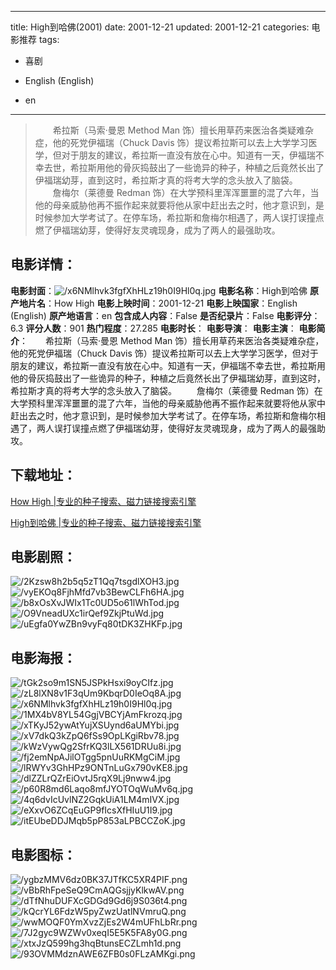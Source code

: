 
---
title: High到哈佛(2001)
date: 2001-12-21
updated: 2001-12-21
categories: 电影推荐
tags:
- 喜剧

- English (English)
- en
---


> 　　希拉斯（马索·曼恩 Method Man 饰）擅长用草药来医治各类疑难杂症，他的死党伊福瑞（Chuck Davis 饰）提议希拉斯可以去上大学学习医学，但对于朋友的建议，希拉斯一直没有放在心中。知道有一天，伊福瑞不幸去世，希拉斯用他的骨灰捣鼓出了一些诡异的种子，种植之后竟然长出了伊福瑞幼芽，直到这时，希拉斯才真的将考大学的念头放入了脑袋。  　　詹梅尔（莱德曼 Redman 饰）在大学预科里浑浑噩噩的混了六年，当他的母亲威胁他再不振作起来就要将他从家中赶出去之时，他才意识到，是时候参加大学考试了。在停车场，希拉斯和詹梅尔相遇了，两人误打误撞点燃了伊福瑞幼芽，使得好友灵魂现身，成为了两人的最强助攻。

## **电影详情**：

**电影封面**：<img src="https://image.tmdb.org/t/p/w200/x6NMlhvk3fgfXhHLz19h0I9Hl0q.jpg" alt="/x6NMlhvk3fgfXhHLz19h0I9Hl0q.jpg" title="/x6NMlhvk3fgfXhHLz19h0I9Hl0q.jpg">
**电影名称**：High到哈佛
**原产地片名**：How High
**电影上映时间**：2001-12-21
**电影上映国家**：English (English)
**原产地语言**：en
**包含成人内容**：False
**是否纪录片**：False
**电影评分**：6.3
**评分人数**：901
**热门程度**：27.285
**电影时长**：
**电影导演**：
**电影主演**：
**电影简介**：　　希拉斯（马索·曼恩 Method Man 饰）擅长用草药来医治各类疑难杂症，他的死党伊福瑞（Chuck Davis 饰）提议希拉斯可以去上大学学习医学，但对于朋友的建议，希拉斯一直没有放在心中。知道有一天，伊福瑞不幸去世，希拉斯用他的骨灰捣鼓出了一些诡异的种子，种植之后竟然长出了伊福瑞幼芽，直到这时，希拉斯才真的将考大学的念头放入了脑袋。  　　詹梅尔（莱德曼 Redman 饰）在大学预科里浑浑噩噩的混了六年，当他的母亲威胁他再不振作起来就要将他从家中赶出去之时，他才意识到，是时候参加大学考试了。在停车场，希拉斯和詹梅尔相遇了，两人误打误撞点燃了伊福瑞幼芽，使得好友灵魂现身，成为了两人的最强助攻。

## **下载地址**：
[How High |专业的种子搜索、磁力链接搜索引擎](https://movie.amd794.com:2083/?search=How%20High&ordering=&mode=match_phrase&page_size=10&page=1)

[High到哈佛 |专业的种子搜索、磁力链接搜索引擎](https://movie.amd794.com:2083/?search=High%E5%88%B0%E5%93%88%E4%BD%9B&ordering=&mode=match_phrase&page_size=10&page=1)
 

## **电影剧照**：
<img src="https://image.tmdb.org/t/p/original/2Kzsw8h2b5q5zT1Qq7tsgdlXOH3.jpg" alt="/2Kzsw8h2b5q5zT1Qq7tsgdlXOH3.jpg" title="/2Kzsw8h2b5q5zT1Qq7tsgdlXOH3.jpg"><img src="https://image.tmdb.org/t/p/original/vyEKOq8FjhMfd7vb3BewCLFh6HA.jpg" alt="/vyEKOq8FjhMfd7vb3BewCLFh6HA.jpg" title="/vyEKOq8FjhMfd7vb3BewCLFh6HA.jpg"><img src="https://image.tmdb.org/t/p/original/b8xOsXvJWIx1Tc0UD5o61lWhTod.jpg" alt="/b8xOsXvJWIx1Tc0UD5o61lWhTod.jpg" title="/b8xOsXvJWIx1Tc0UD5o61lWhTod.jpg"><img src="https://image.tmdb.org/t/p/original/O9VneadUXc1irQef9ZkjPtuWd.jpg" alt="/O9VneadUXc1irQef9ZkjPtuWd.jpg" title="/O9VneadUXc1irQef9ZkjPtuWd.jpg"><img src="https://image.tmdb.org/t/p/original/uEgfa0YwZBn9vyFq80tDK3ZHKFp.jpg" alt="/uEgfa0YwZBn9vyFq80tDK3ZHKFp.jpg" title="/uEgfa0YwZBn9vyFq80tDK3ZHKFp.jpg">

## **电影海报**：
<img src="https://image.tmdb.org/t/p/original/tGk2so9m1SN5JSPkHsxi9oyCIfz.jpg" alt="/tGk2so9m1SN5JSPkHsxi9oyCIfz.jpg" title="/tGk2so9m1SN5JSPkHsxi9oyCIfz.jpg"><img src="https://image.tmdb.org/t/p/original/zL8lXN8v1F3qUm9KbqrD0IeOq8A.jpg" alt="/zL8lXN8v1F3qUm9KbqrD0IeOq8A.jpg" title="/zL8lXN8v1F3qUm9KbqrD0IeOq8A.jpg"><img src="https://image.tmdb.org/t/p/original/x6NMlhvk3fgfXhHLz19h0I9Hl0q.jpg" alt="/x6NMlhvk3fgfXhHLz19h0I9Hl0q.jpg" title="/x6NMlhvk3fgfXhHLz19h0I9Hl0q.jpg"><img src="https://image.tmdb.org/t/p/original/1MX4bV8YL54GgjVBCYjAmFkrozq.jpg" alt="/1MX4bV8YL54GgjVBCYjAmFkrozq.jpg" title="/1MX4bV8YL54GgjVBCYjAmFkrozq.jpg"><img src="https://image.tmdb.org/t/p/original/xTKyJ52ywAtYujXSUynd6aUMYbi.jpg" alt="/xTKyJ52ywAtYujXSUynd6aUMYbi.jpg" title="/xTKyJ52ywAtYujXSUynd6aUMYbi.jpg"><img src="https://image.tmdb.org/t/p/original/xV7dkQ3kZpQ6fSs9OpLKgiRbv78.jpg" alt="/xV7dkQ3kZpQ6fSs9OpLKgiRbv78.jpg" title="/xV7dkQ3kZpQ6fSs9OpLKgiRbv78.jpg"><img src="https://image.tmdb.org/t/p/original/kWzVywQg2SfrKQ3lLX561DRUu8i.jpg" alt="/kWzVywQg2SfrKQ3lLX561DRUu8i.jpg" title="/kWzVywQg2SfrKQ3lLX561DRUu8i.jpg"><img src="https://image.tmdb.org/t/p/original/fj2emNpAJilOTgg5pnUuRKMgCiM.jpg" alt="/fj2emNpAJilOTgg5pnUuRKMgCiM.jpg" title="/fj2emNpAJilOTgg5pnUuRKMgCiM.jpg"><img src="https://image.tmdb.org/t/p/original/lRWYv3GhHPz9ONTnLuGx790vKE8.jpg" alt="/lRWYv3GhHPz9ONTnLuGx790vKE8.jpg" title="/lRWYv3GhHPz9ONTnLuGx790vKE8.jpg"><img src="https://image.tmdb.org/t/p/original/dlZZLrQZrEiOvtJ5rqX9Lj9nww4.jpg" alt="/dlZZLrQZrEiOvtJ5rqX9Lj9nww4.jpg" title="/dlZZLrQZrEiOvtJ5rqX9Lj9nww4.jpg"><img src="https://image.tmdb.org/t/p/original/p60R8md6Laqo8mfJYOTOqWuMv6q.jpg" alt="/p60R8md6Laqo8mfJYOTOqWuMv6q.jpg" title="/p60R8md6Laqo8mfJYOTOqWuMv6q.jpg"><img src="https://image.tmdb.org/t/p/original/4q6dvIcUvlNZ2GqkUiA1LM4mIVX.jpg" alt="/4q6dvIcUvlNZ2GqkUiA1LM4mIVX.jpg" title="/4q6dvIcUvlNZ2GqkUiA1LM4mIVX.jpg"><img src="https://image.tmdb.org/t/p/original/eXxvO6ZCqEuGP9fIcsXfHIuU1I9.jpg" alt="/eXxvO6ZCqEuGP9fIcsXfHIuU1I9.jpg" title="/eXxvO6ZCqEuGP9fIcsXfHIuU1I9.jpg"><img src="https://image.tmdb.org/t/p/original/itEUbeDDJMqb5pP853aLPBCCZoK.jpg" alt="/itEUbeDDJMqb5pP853aLPBCCZoK.jpg" title="/itEUbeDDJMqb5pP853aLPBCCZoK.jpg">

## **电影图标**：
<img src="https://image.tmdb.org/t/p/original/ygbzMMV6dz0BK37JTfKC5XR4PIF.png" alt="/ygbzMMV6dz0BK37JTfKC5XR4PIF.png" title="/ygbzMMV6dz0BK37JTfKC5XR4PIF.png"><img src="https://image.tmdb.org/t/p/original/vBbRhFpeSeQ9CmAQGsjjyKlkwAV.png" alt="/vBbRhFpeSeQ9CmAQGsjjyKlkwAV.png" title="/vBbRhFpeSeQ9CmAQGsjjyKlkwAV.png"><img src="https://image.tmdb.org/t/p/original/dTfNhuDUFXcGDGd9Gd6j9S036t4.png" alt="/dTfNhuDUFXcGDGd9Gd6j9S036t4.png" title="/dTfNhuDUFXcGDGd9Gd6j9S036t4.png"><img src="https://image.tmdb.org/t/p/original/kQcrYL6FdzW5pyZwzUatlNVmruQ.png" alt="/kQcrYL6FdzW5pyZwzUatlNVmruQ.png" title="/kQcrYL6FdzW5pyZwzUatlNVmruQ.png"><img src="https://image.tmdb.org/t/p/original/wwMOQF0YmXvzZjEs2W4mUFhLbRr.png" alt="/wwMOQF0YmXvzZjEs2W4mUFhLbRr.png" title="/wwMOQF0YmXvzZjEs2W4mUFhLbRr.png"><img src="https://image.tmdb.org/t/p/original/7J2gyc9WZWv0xeqI5E5K5FA8y0G.png" alt="/7J2gyc9WZWv0xeqI5E5K5FA8y0G.png" title="/7J2gyc9WZWv0xeqI5E5K5FA8y0G.png"><img src="https://image.tmdb.org/t/p/original/xtxJzQ599hg3hqBtunsECZLmh1d.png" alt="/xtxJzQ599hg3hqBtunsECZLmh1d.png" title="/xtxJzQ599hg3hqBtunsECZLmh1d.png"><img src="https://image.tmdb.org/t/p/original/93OVMMdznAWE6ZFB0s0FLzAMKgi.png" alt="/93OVMMdznAWE6ZFB0s0FLzAMKgi.png" title="/93OVMMdznAWE6ZFB0s0FLzAMKgi.png">
